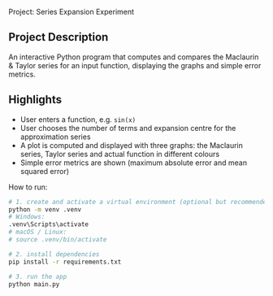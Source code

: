 Project: Series Expansion Experiment

Project Description
-------------------
An interactive Python program that computes and compares the Maclaurin & Taylor series
for an input function, displaying the graphs and simple error metrics.

Highlights
----------
- User enters a function, e.g. `sin(x)`
- User chooses the number of terms and expansion centre for the approximation series
- A plot is computed and displayed with three graphs: the Maclaurin series, Taylor series and actual function in different colours
- Simple error metrics are shown (maximum absolute error and mean squared error)


How to run:
```bash
# 1. create and activate a virtual environment (optional but recommended)
python -m venv .venv
# Windows:
.venv\Scripts\activate
# macOS / Linux:
# source .venv/bin/activate

# 2. install dependencies
pip install -r requirements.txt

# 3. run the app
python main.py


